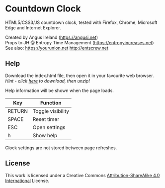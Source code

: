 Countdown Clock
===============

HTML5/CSS3/JS countdown clock, tested with Firefox, Chrome, Microsoft Edge and Internet Explorer.

Created by Angus Ireland (https://angusi.net)  
Props to JH @ Entropy Time Management (https://entropyincreases.net)  
See also: https://yourunion.net http://entscrew.net


Help
----

Download the index.html file, then open it in your favourite web browser.  
*Hint - click [here](https://github.com/angusi/WebCountdownClock/archive/master.zip) to download, then unzip!*

Help information will be shown when the page loads.

|Key    | Function          |
|------ | --------          |
|RETURN | Toggle visibility |
|SPACE  | Reset timer       |
|ESC    | Open settings     |
|h      | Show help         |

Clock settings are not stored between page refreshes.

License
-------

This work is licensed under a Creative Commons [Attribution-ShareAlike 4.0 International](http://creativecommons.org/licenses/by-sa/4.0/) License.
